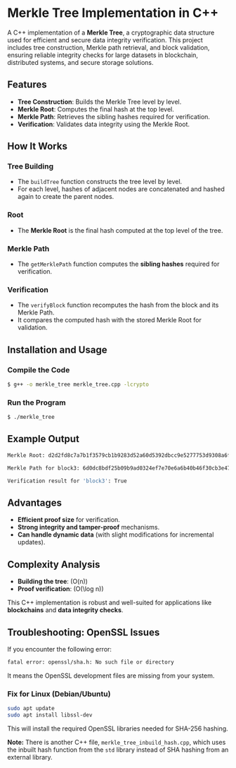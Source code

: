 # Merkle Tree Implementation in C++

A C++ implementation of a **Merkle Tree**, a cryptographic data structure used for efficient and secure data integrity verification. This project includes tree construction, Merkle path retrieval, and block validation, ensuring reliable integrity checks for large datasets in blockchain, distributed systems, and secure storage solutions.

## Features
- **Tree Construction**: Builds the Merkle Tree level by level.
- **Merkle Root**: Computes the final hash at the top level.
- **Merkle Path**: Retrieves the sibling hashes required for verification.
- **Verification**: Validates data integrity using the Merkle Root.

## How It Works

### **Tree Building**
- The `buildTree` function constructs the tree level by level.
- For each level, hashes of adjacent nodes are concatenated and hashed again to create the parent nodes.

### **Root**
- The **Merkle Root** is the final hash computed at the top level of the tree.

### **Merkle Path**
- The `getMerklePath` function computes the **sibling hashes** required for verification.

### **Verification**
- The `verifyBlock` function recomputes the hash from the block and its Merkle Path.
- It compares the computed hash with the stored Merkle Root for validation.

## Installation and Usage

### **Compile the Code**
```bash
$ g++ -o merkle_tree merkle_tree.cpp -lcrypto
```

### **Run the Program**
```bash
$ ./merkle_tree
```

## Example Output
```bash
Merkle Root: d2d2fd8c7a7b1f3579cb1b9283d52a60d5392dbcc9e5277753d9308a6f0dc0b1

Merkle Path for block3: 6d0dc8bdf25b09b9ad0324ef7e70e6a6b40b46f30cb3e473a4a349a4dd04aaec d2c65bb0c7e8547e203ecf79d4e256b4eb708ee09b9ae587285fb7cf2e556497

Verification result for 'block3': True
```

## Advantages
- **Efficient proof size** for verification.
- **Strong integrity and tamper-proof** mechanisms.
- **Can handle dynamic data** (with slight modifications for incremental updates).

## Complexity Analysis
- **Building the tree**: \(O(n)\)
- **Proof verification**: \(O(\log n)\)

This C++ implementation is robust and well-suited for applications like **blockchains** and **data integrity checks**.

## Troubleshooting: OpenSSL Issues

If you encounter the following error:
```bash
fatal error: openssl/sha.h: No such file or directory
```
It means the OpenSSL development files are missing from your system.

### **Fix for Linux (Debian/Ubuntu)**
```bash
sudo apt update
sudo apt install libssl-dev
```
This will install the required OpenSSL libraries needed for SHA-256 hashing.

**Note:** There is another C++ file, `merkle_tree_inbuild_hash.cpp`, which uses the inbuilt hash function from the `std` library instead of SHA hashing from an external library.

